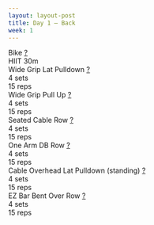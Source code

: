 ```yaml
---
layout: layout-post
title: Day 1 — Back
week: 1
---
```


<div class="ex_list">
  <div class="ex">
    <div class="name">
      Bike
      <a href="https://www.youtube.com/watch?v=WRylMkvahjM" target="_blank">?</a>
    </div>
    <div class="set">HIIT 30m</div>
  </div>
  <div class="ex">
    <div class="name">
      Wide Grip Lat Pulldown
      <a href="https://www.youtube.com/watch?v=von4DUh9soE" target="_blank">?</a>
    </div>
    <div class="set">4 sets</div>
    <div class="rep">15 reps</div>
  </div>
  <div class="ex">
    <div class="name">
      Wide Grip Pull Up
      <a href="https://www.youtube.com/watch?v=iywjqUo5nmU" target="_blank">?</a>
    </div>
    <div class="set">4 sets</div>
    <div class="rep">15 reps</div>
  </div>
  <div class="ex">
    <div class="name">
      Seated Cable Row
      <a href="https://www.youtube.com/watch?v=A77hAjcpN1s" target="_blank">?</a>
    </div>
    <div class="set">4 sets</div>
    <div class="rep">15 reps</div>
  </div>
  <div class="ex">
    <div class="name">
      One Arm DB Row
      <a href="https://www.youtube.com/watch?v=EEFHHOCfHgw" target="_blank">?</a>
    </div>
    <div class="set">4 sets</div>
    <div class="rep">15 reps</div>
  </div>
  <div class="ex">
    <div class="name">
      Cable Overhead Lat Pulldown (standing)
      <a href="https://www.youtube.com/watch?v=wpQEGmAM7l8" target="_blank">?</a>
    </div>
    <div class="set">4 sets</div>
    <div class="rep">15 reps</div>
  </div>
  <div class="ex">
    <div class="name">
      EZ Bar Bent Over Row 
      <a href="https://www.youtube.com/watch?v=BaeLwoJIWG0" target="_blank">?</a>
    </div>
    <div class="set">4 sets</div>
    <div class="rep">15 reps</div>
  </div>
</div>